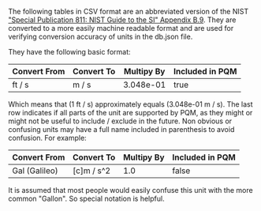 The following tables in CSV format are an abbreviated version of the NIST 
["Special Publication 811: NIST Guide to the SI" Appendix B.9](https://www.nist.gov/pml/special-publication-811/nist-guide-si-appendix-b-conversion-factors/nist-guide-si-appendix-b9). 
They are converted to a more easily machine readable format and are used for 
verifying conversion accuracy of units in the db.json file.

They have the following basic format:

| Convert From | Convert To | Multipy By | Included in PQM |
| ------------ | ---------- | ---------- | --------------- |
| ft / s       | m / s      | 3.048e-01  | true            |

Which means that (1 ft / s) approximately equals (3.048e-01 m / s). The last 
row indicates if all parts of the unit are supported by PQM, as they might or
might not be useful to include / exclude in the future. Non obvious or 
confusing units may have a full name included in parenthesis to avoid
confusion. For example:

| Convert From  | Convert To | Multipy By | Included in PQM |
| ------------- | ---------- | ---------- | --------------- |
| Gal (Galileo) | \[c\]m / s^2 | 1.0      | false           |

It is assumed that most people would easily confuse this unit with the more
common "Gallon". So special notation is helpful.

